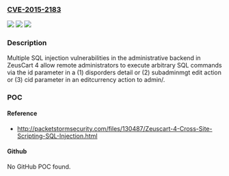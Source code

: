 ### [CVE-2015-2183](https://cve.mitre.org/cgi-bin/cvename.cgi?name=CVE-2015-2183)
![](https://img.shields.io/static/v1?label=Product&message=n%2Fa&color=blue)
![](https://img.shields.io/static/v1?label=Version&message=n%2Fa&color=blue)
![](https://img.shields.io/static/v1?label=Vulnerability&message=n%2Fa&color=brighgreen)

### Description

Multiple SQL injection vulnerabilities in the administrative backend in ZeusCart 4 allow remote administrators to execute arbitrary SQL commands via the id parameter in a (1) disporders detail or (2) subadminmgt edit action or (3) cid parameter in an editcurrency action to admin/.

### POC

#### Reference
- http://packetstormsecurity.com/files/130487/Zeuscart-4-Cross-Site-Scripting-SQL-Injection.html

#### Github
No GitHub POC found.


